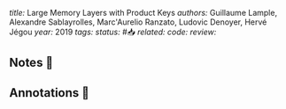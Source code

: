 *title:* Large Memory Layers with Product Keys
*authors:* Guillaume Lample, Alexandre Sablayrolles, Marc'Aurelio Ranzato, Ludovic Denoyer, Hervé Jégou
*year:* 2019
*tags:* 
*status:* #📥
*related:*
*code:*
*review:*

## Notes 📍

## Annotations 📖